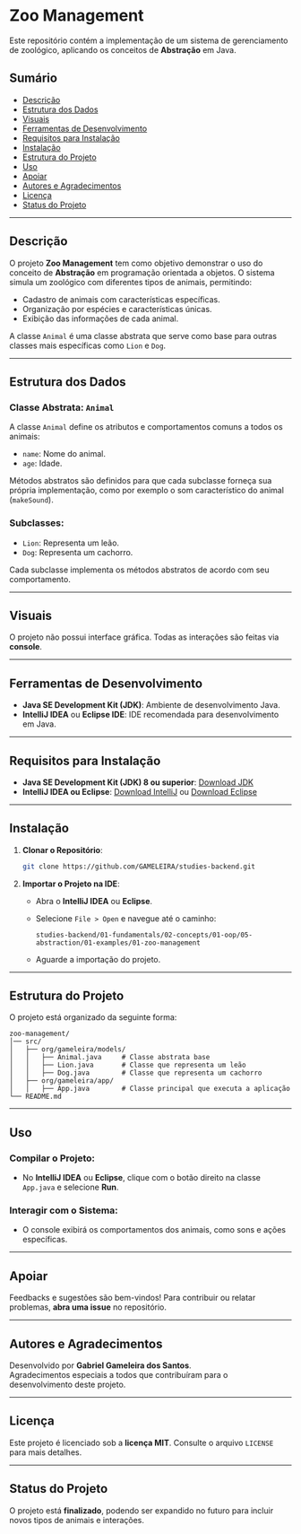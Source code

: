 # Zoo Management

Este repositório contém a implementação de um sistema de gerenciamento de zoológico, aplicando os conceitos de **Abstração** em Java.

## Sumário
- [Descrição](#descrição)
- [Estrutura dos Dados](#estrutura-dos-dados)
- [Visuais](#visuais)
- [Ferramentas de Desenvolvimento](#ferramentas-de-desenvolvimento)
- [Requisitos para Instalação](#requisitos-para-instalação)
- [Instalação](#instalação)
- [Estrutura do Projeto](#estrutura-do-projeto)
- [Uso](#uso)
- [Apoiar](#apoiar)
- [Autores e Agradecimentos](#autores-e-agradecimentos)
- [Licença](#licença)
- [Status do Projeto](#status-do-projeto)

---

## Descrição

O projeto **Zoo Management** tem como objetivo demonstrar o uso do conceito de **Abstração** em programação orientada a objetos. O sistema simula um zoológico com diferentes tipos de animais, permitindo:

- Cadastro de animais com características específicas.
- Organização por espécies e características únicas.
- Exibição das informações de cada animal.

A classe `Animal` é uma classe abstrata que serve como base para outras classes mais específicas como `Lion` e `Dog`.

---

## Estrutura dos Dados

### Classe Abstrata: `Animal`
A classe `Animal` define os atributos e comportamentos comuns a todos os animais:

- `name`: Nome do animal.
- `age`: Idade.

Métodos abstratos são definidos para que cada subclasse forneça sua própria implementação, como por exemplo o som característico do animal (`makeSound`).

### Subclasses:
- `Lion`: Representa um leão.
- `Dog`: Representa um cachorro.

Cada subclasse implementa os métodos abstratos de acordo com seu comportamento.

---

## Visuais

O projeto não possui interface gráfica. Todas as interações são feitas via **console**.

---

## Ferramentas de Desenvolvimento

- **Java SE Development Kit (JDK)**: Ambiente de desenvolvimento Java.
- **IntelliJ IDEA** ou **Eclipse IDE**: IDE recomendada para desenvolvimento em Java.

---

## Requisitos para Instalação

- **Java SE Development Kit (JDK) 8 ou superior**: [Download JDK](https://www.oracle.com/java/technologies/javase-downloads.html)
- **IntelliJ IDEA ou Eclipse**: [Download IntelliJ](https://www.jetbrains.com/idea/download/) ou [Download Eclipse](https://www.eclipse.org/downloads/)

---

## Instalação

1. **Clonar o Repositório**:
   ```bash
   git clone https://github.com/GAMELEIRA/studies-backend.git
   ```

2. **Importar o Projeto na IDE**:

   - Abra o **IntelliJ IDEA** ou **Eclipse**.
   - Selecione `File > Open` e navegue até o caminho:

     ```
     studies-backend/01-fundamentals/02-concepts/01-oop/05-abstraction/01-examples/01-zoo-management
     ```

   - Aguarde a importação do projeto.

---

## Estrutura do Projeto

O projeto está organizado da seguinte forma:

```
zoo-management/
│── src/
│   ├── org/gameleira/models/
│   │   ├── Animal.java     # Classe abstrata base
│   │   ├── Lion.java       # Classe que representa um leão
│   │   ├── Dog.java        # Classe que representa um cachorro
│   ├── org/gameleira/app/
│   │   ├── App.java        # Classe principal que executa a aplicação
└── README.md
```

---

## Uso

### Compilar o Projeto:
- No **IntelliJ IDEA** ou **Eclipse**, clique com o botão direito na classe `App.java` e selecione **Run**.

### Interagir com o Sistema:
- O console exibirá os comportamentos dos animais, como sons e ações específicas.

---

## Apoiar

Feedbacks e sugestões são bem-vindos! Para contribuir ou relatar problemas, **abra uma issue** no repositório.

---

## Autores e Agradecimentos

Desenvolvido por **Gabriel Gameleira dos Santos**.  
Agradecimentos especiais a todos que contribuíram para o desenvolvimento deste projeto.

---

## Licença

Este projeto é licenciado sob a **licença MIT**. Consulte o arquivo `LICENSE` para mais detalhes.

---

## Status do Projeto

O projeto está **finalizado**, podendo ser expandido no futuro para incluir novos tipos de animais e interações.
